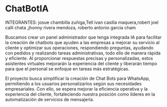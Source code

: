 # ChatBotIA
INTEGRANTES: josue chambilla zuñiga,Tell ivan casilla maquera,robert joel calli chata ,jhonny rivera mendoza, roberto antonio garcia cham

Buscamos crear un panel administrador que tenga integrada IA para facilitar la creación de chatbots que ayuden a las empresas a mejorar su servicio al cliente y optimizar sus operaciones, respondiendo preguntas, ayudando con pedidos y realizando tareas administrativas, todo ello de manera rápida y eficiente. Al proporcionar respuestas precisas y personalizadas, estos asistentes virtuales mejorarán la experiencia del cliente y liberarán tiempo para que el personal se enfoque en tareas más estratégicas.

El proyecto busca simplificar la creación de Chat Bots para WhatsApp, permitiendo a los usuarios personalizarlos según sus necesidades empresariales. Con ello, se espera mejorar la eficiencia operativa y la experiencia del cliente, fortaleciendo nuestra posición como líderes en la automatización de servicios de mensajería.
